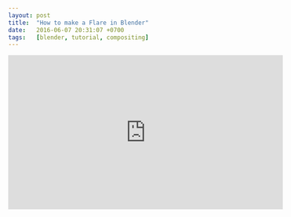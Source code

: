 ```yaml
---
layout: post
title:  "How to make a Flare in Blender"
date:   2016-06-07 20:31:07 +0700
tags:   [blender, tutorial, compositing]
---
```


<iframe width="560" height="315" src="https://www.youtube.com/embed/UbBWB2QQp9Y" frameborder="0" allowfullscreen></iframe>

